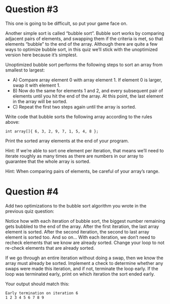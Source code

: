 # Question #3

This one is going to be difficult, so put your game face on.

Another simple sort is called “bubble sort”. Bubble sort works by comparing adjacent pairs of elements, and swapping them if the criteria is met, so that elements “bubble” to the end of the array. Although there are quite a few ways to optimize bubble sort, in this quiz we’ll stick with the unoptimized version here because it’s simplest.

Unoptimized bubble sort performs the following steps to sort an array from smallest to largest:
- A) Compare array element 0 with array element 1. If element 0 is larger, swap it with element 1.
- B) Now do the same for elements 1 and 2, and every subsequent pair of elements until you hit the end of the array. At this point, the last element in the array will be sorted.
- C) Repeat the first two steps again until the array is sorted.

Write code that bubble sorts the following array according to the rules above:

```
int array[]{ 6, 3, 2, 9, 7, 1, 5, 4, 8 };
```

Print the sorted array elements at the end of your program.

Hint: If we’re able to sort one element per iteration, that means we’ll need to iterate roughly as many times as there are numbers in our array to guarantee that the whole array is sorted.

Hint: When comparing pairs of elements, be careful of your array’s range.

# Question #4

Add two optimizations to the bubble sort algorithm you wrote in the previous quiz question:

Notice how with each iteration of bubble sort, the biggest number remaining gets bubbled to the end of the array. After the first iteration, the last array element is sorted. After the second iteration, the second to last array element is sorted too. And so on… With each iteration, we don’t need to recheck elements that we know are already sorted. Change your loop to not re-check elements that are already sorted.

If we go through an entire iteration without doing a swap, then we know the array must already be sorted. Implement a check to determine whether any swaps were made this iteration, and if not, terminate the loop early. If the loop was terminated early, print on which iteration the sort ended early.

Your output should match this:

```
Early termination on iteration 6
1 2 3 4 5 6 7 8 9
```
